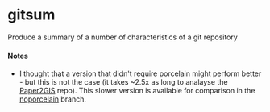 # gitsum
Produce a summary of a number of characteristics of a git repository

#### Notes
* I thought that a version that didn't require porcelain might perform better - but this is not the case (it takes ~2.5x as long to analayse the [Paper2GIS](github.com/jonnyhuck/Paper2GIS) repo). This slower version is available for comparison in the [noporcelain](https://github.com/jonnyhuck/gitsum/tree/noporcelain) branch.